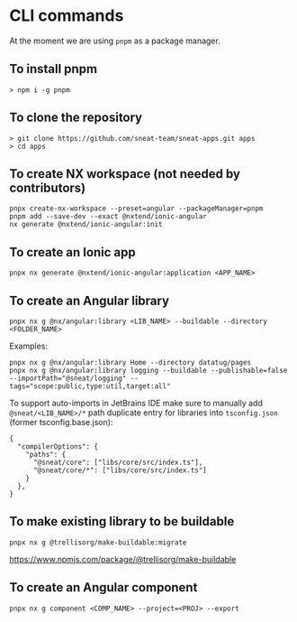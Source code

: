 # CLI commands

At the moment we are using `pnpm` as a package manager.

## To install pnpm

```
> npm i -g pnpm
```

## To clone the repository

```
> git clone https://github.com/sneat-team/sneat-apps.git apps
> cd apps
```

## To create NX workspace (not needed by contributors)

```
pnpx create-nx-workspace --preset=angular --packageManager=pnpm
pnpm add --save-dev --exact @nxtend/ionic-angular
nx generate @nxtend/ionic-angular:init
```

## To create an Ionic app

```
pnpx nx generate @nxtend/ionic-angular:application <APP_NAME>
```

## To create an Angular library

```
pnpx nx g @nx/angular:library <LIB_NAME> --buildable --directory <FOLDER_NAME>
```

Examples:

```
pnpx nx g @nx/angular:library Home --directory datatug/pages
pnpx nx g @nx/angular:library logging --buildable --publishable=false --importPath="@sneat/logging" --tags="scope:public,type:util,target:all"
```

To support auto-imports in JetBrains IDE make sure to manually add `@sneat/<LIB_NAME>/*` path duplicate entry for libraries into `tsconfig.json` (former tsconfig.base.json):

```
{
  "compilerOptions": {
    "paths": {
      "@sneat/core": ["libs/core/src/index.ts"],
      "@sneat/core/*": ["libs/core/src/index.ts"]
    }
  },
}
```

## To make existing library to be buildable

```
pnpx nx g @trellisorg/make-buildable:migrate
```

https://www.npmjs.com/package/@trellisorg/make-buildable

## To create an Angular component

```
pnpx nx g component <COMP_NAME> --project=<PROJ> --export
```
